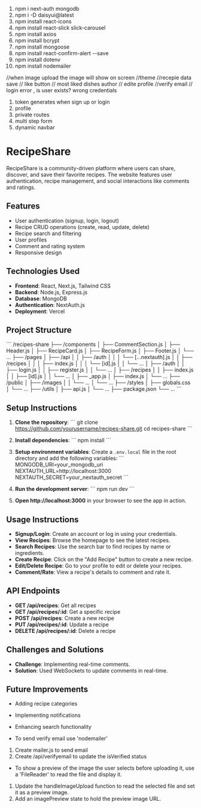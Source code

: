 1. npm i next-auth mongodb   
2. npm i -D daisyui@latest
3. npm install react-icons
4. npm install react-slick slick-carousel
5. npm install axios
6. npm install bcrypt
7. npm install mongoose
8. npm install react-confirm-alert --save
9. npm install dotenv
10. npm install nodemailer



//when image upload the image will show on screen 
//theme
//recepie data save
// like button
// most liked dishes author
// edite profile
//verify email
// login error , is user exists? wrong credentials

1. token generates when sign up or login 
2. profile
3. private routes
4. multi step form
6. dynamic navbar



# RecipeShare

RecipeShare is a community-driven platform where users can share, discover, and save their favorite recipes. The website features user authentication, recipe management, and social interactions like comments and ratings.

## Features

- User authentication (signup, login, logout)
- Recipe CRUD operations (create, read, update, delete)
- Recipe search and filtering
- User profiles
- Comment and rating system
- Responsive design

## Technologies Used

- **Frontend**: React, Next.js, Tailwind CSS
- **Backend**: Node.js, Express.js
- **Database**: MongoDB
- **Authentication**: NextAuth.js
- **Deployment**: Vercel

## Project Structure

\```
/recipes-share
├── /components
│   ├── CommentSection.js
│   ├── Header.js
│   ├── RecipeCard.js
│   ├── RecipeForm.js
│   ├── Footer.js
│   └── ...
├── /pages
│   ├── /api
│   │   ├── /auth
│   │   │   └── [...nextauth].js
│   │   ├── /recipes
│   │   │   ├── index.js
│   │   │   └── [id].js
│   │   └── ...
│   ├── /auth
│   │   ├── login.js
│   │   ├── register.js
│   │   └── ...
│   ├── /recipes
│   │   ├── index.js
│   │   ├── [id].js
│   │   └── ...
│   ├── _app.js
│   ├── index.js
│   └── ...
├── /public
│   ├── /images
│   │   └── ...
│   └── ...
├── /styles
│   ├── globals.css
│   └── ...
├── /utils
│   ├── api.js
│   └── ...
├── package.json
└── ...
\```

## Setup Instructions

1. **Clone the repository**:
    \```
    git clone https://github.com/yourusername/recipes-share.git
    cd recipes-share
    \```

2. **Install dependencies**:
    \```
    npm install
    \```

3. **Setup environment variables**: Create a `.env.local` file in the root directory and add the following variables:
    \```
    MONGODB_URI=your_mongodb_uri
    NEXTAUTH_URL=http://localhost:3000
    NEXTAUTH_SECRET=your_nextauth_secret
    \```

4. **Run the development server**:
    \```
    npm run dev
    \```

5. **Open http://localhost:3000** in your browser to see the app in action.

## Usage Instructions

- **Signup/Login**: Create an account or log in using your credentials.
- **View Recipes**: Browse the homepage to see the latest recipes.
- **Search Recipes**: Use the search bar to find recipes by name or ingredients.
- **Create Recipe**: Click on the "Add Recipe" button to create a new recipe.
- **Edit/Delete Recipe**: Go to your profile to edit or delete your recipes.
- **Comment/Rate**: View a recipe's details to comment and rate it.

## API Endpoints

- **GET /api/recipes**: Get all recipes
- **GET /api/recipes/:id**: Get a specific recipe
- **POST /api/recipes**: Create a new recipe
- **PUT /api/recipes/:id**: Update a recipe
- **DELETE /api/recipes/:id**: Delete a recipe


## Challenges and Solutions

- **Challenge**: Implementing real-time comments.
- **Solution**: Used WebSockets to update comments in real-time.

## Future Improvements

- Adding recipe categories
- Implementing notifications
- Enhancing search functionality


- To send verify email use 'nodemailer'
1. Create mailer.js to send email
2. Create /api/verifyemail to update the isVerified status

- To show a preview of the image the user selects before uploading it, use a 'FileReader' to read the file and display it. 
1. Update the handleImageUpload function to read the selected file and set it as a preview image.
2. Add an imagePreview state to hold the preview image URL.